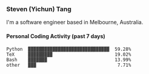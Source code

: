 ### Steven (Yichun) Tang

I'm a software engineer based in Melbourne, Australia.

#### Personal Coding Activity (past 7 days)
```
Python  ▓▓▓▓▓▓▓▓▓▓▓▓▓▓▓▓▓▓▓▓▓▓▓▓▓▓▓▓▓▓  59.28%
TeX     ▓▓▓▓▓▓▓▓▓                       19.02%
Bash    ▓▓▓▓▓▓▓                         13.99%
other   ▓▓▓                              7.71%
```
